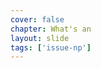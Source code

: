 ```yaml
---
cover: false
chapter: What's an
layout: slide
tags: ['issue-np']
---
```


<div class="title-icon octicon octicon-issue-opened"></div>

